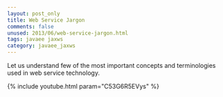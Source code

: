 ```yaml
---           
layout: post_only
title: Web Service Jargon
comments: false
unused: 2013/06/web-service-jargon.html
tags: javaee jaxws
category: javaee_jaxws
---
```


Let us understand few of the most important concepts and terminologies used in web service technology.

{% include youtube.html param="C53G6R5EVys" %}

